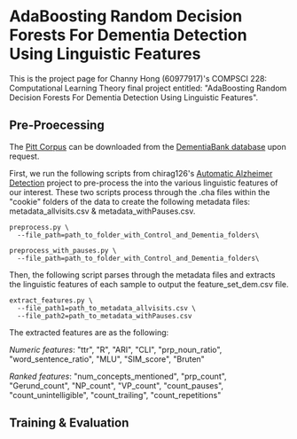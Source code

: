 # AdaBoosting Random Decision Forests For Dementia Detection Using Linguistic Features

This is the project page for Channy Hong (60977917)'s COMPSCI 228: Computational Learning Theory final project entitled: "AdaBoosting Random Decision Forests For Dementia Detection Using Linguistic Features".

## Pre-Proecessing

The [Pitt Corpus](https://dementia.talkbank.org/access/English/Pitt.html) can be downloaded from the [DementiaBank database](https://dementia.talkbank.org/) upon request.

First, we run the following scripts from chirag126's [Automatic Alzheimer Detection](https://github.com/chirag126/Automatic_Alzheimer_Detection) project to pre-process the into the various linguistic features of our interest. These two scripts process through the .cha files within the "cookie" folders of the data to create the following metadata files: metadata_allvisits.csv & metadata_withPauses.csv.

```
preprocess.py \
  --file_path=path_to_folder_with_Control_and_Dementia_folders\
```

```
preprocess_with_pauses.py \
  --file_path=path_to_folder_with_Control_and_Dementia_folders\
```

Then, the following script parses through the metadata files and extracts the linguistic features of each sample to output the feature_set_dem.csv file.

```
extract_features.py \
  --file_path1=path_to_metadata_allvisits.csv \
  --file_path2=path_to_metadata_withPauses.csv
```

The extracted features are as the following:

*Numeric features*: "ttr", "R", "ARI", "CLI", "prp_noun_ratio", "word_sentence_ratio", "MLU", "SIM_score", "Bruten"

*Ranked features*: "num_concepts_mentioned", "prp_count", "Gerund_count", "NP_count", "VP_count", "count_pauses", "count_unintelligible", "count_trailing", "count_repetitions"



## Training & Evaluation

```




```








